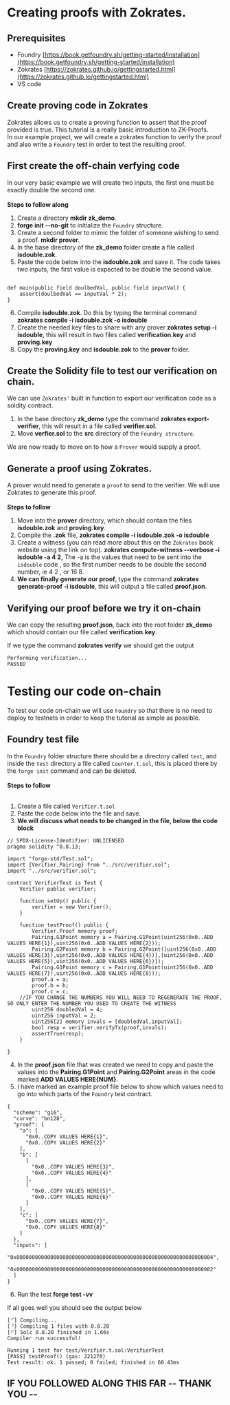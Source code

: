 # Creating proofs with Zokrates.
## Prerequisites
- Foundry [https://book.getfoundry.sh/getting-started/installation](https://book.getfoundry.sh/getting-started/installation)
- Zokrates [https://zokrates.github.io/gettingstarted.html](https://zokrates.github.io/gettingstarted.html)
- VS code

## Create proving code in Zokrates
Zokrates allows us to create a proving function to assert that the proof provided is true.
This tutorial is a really basic introduction to ZK-Proofs.<br>
In our example project, we will create a zokrates function to verify the proof and also write a `Foundry` test in order to test the resulting proof.
## First create the off-chain verfying code
In our very basic example we will create two inputs, the first one must be exactly double the second one.<br><br>
**Steps to follow along**<br>
1. Create a directory **mkdir zk_demo**.
2. **forge init --no-git** to initialize the `Foundry` structure.
3. Create a second folder to mimic the folder of someone wishing to send a proof. **mkdir prover**.
4. In the base directory of the **zk_demo** folder create a file called **isdouble.zok**.
5. Paste the code below into the **isdouble.zok** and save it. The code takes two inputs, the first value is expected to be double the second value.
```

def main(public field doulbedVal, public field inputVal) {
	assert(doulbedVal == inputVal * 2);
}
```
6. Compile **isdouble.zok**. Do this by typing the terminal command **zokrates compile -i isdouble.zok -o isdouble**
7. Create the needed key files to share with any prover **zokrates setup -i isdouble**, this will result in two files called **verification.key** and **proving.key**
8. Copy the **proving.key** and **isdouble.zok** to the **prover** folder.

## Create the Solidity file to test our verification on chain.
We can use `Zokrates'` built in function to export our verification code as a soldity contract.
1. In the base directory **zk_demo** type the command **zokrates export-verifier**, this will result in a file called **verifier.sol**.
2. Move **verfier.sol** to the **src** directory of the `Foundry structure`.

We are now ready to move on to how a `Prover` would supply a proof.

## Generate a proof using Zokrates.
A prover would need to generate a `proof` to send to the verifier. We will use Zokrates to generate this proof.<br><br>
**Steps to follow**<br>
1. Move into the **prover** directory, which should contain the files **isdouble.zok** and **proving.key**.
2. Compile the **.zok** file, **zokrates compile -i isdouble.zok -o isdouble**
3. Create a witness (you can read more about this on the `Zokrates` book website using the link on top). **zokrates compute-witness --verbose -i isdouble -a 4 2**, The -a is the values that need to be sent into the `isdouble` code , so the first number needs to be double the second number, ie 4 2 , or 16 8.
4. **We can finally generate our proof**, type the command **zokrates generate-proof -i isdouble**, this will output a file called **proof.json**.

## Verifying our proof before we try it on-chain
We can copy the resulting **proof.json**, back into the root folder **zk_demo** which should contain our file called **verification.key**.

If we type the command **zokrates verify** we should get the output
```text
Performing verification...
PASSED
```
# Testing our code on-chain
To test our code on-chain we will use `Foundry` so that there is no need to deploy to testnets in order to keep the tutorial as simple as possible.

## Foundry test file
In the `Foundry` folder structure there should be a directory called `test`, and inside the `test` directory a file called `Counter.t.sol`, this is placed there by the `forge init` command and can be deleted.<br><br>
**Steps to follow**<br><br>
1. Create a file called `Verifier.t.sol`
2. Paste the code below into the file and save.
3. **We will discuss what needs to be changed in the file, below the code block**

```solidity
// SPDX-License-Identifier: UNLICENSED
pragma solidity ^0.8.13;

import "forge-std/Test.sol";
import {Verifier,Pairing} from "../src/verifier.sol";
import "../src/verifier.sol";

contract VerifierTest is Test {
    Verifier public verifier;

    function setUp() public {
        verifier = new Verifier();
    }

    function testProof() public {
        Verifier.Proof memory proof;
        Pairing.G1Point memory a = Pairing.G1Point(uint256(0x0..ADD VALUES HERE{1}),uint256(0x0..ADD VALUES HERE{2}));
        Pairing.G2Point memory b = Pairing.G2Point([uint256(0x0..ADD VALUES HERE{3}),uint256(0x0..ADD VALUES HERE{4})],[uint256(0x0..ADD VALUES HERE{5}),uint256(0x0..ADD VALUES HERE{6})]);
        Pairing.G1Point memory c = Pairing.G1Point(uint256(0x0..ADD VALUES HERE{7}),uint256(0x0..ADD VALUES HERE{8}));
        proof.a = a;
        proof.b = b;
        proof.c = c;
	//IF YOU CHANGE THE NUMBERS YOU WILL NEED TO REGENERATE THE PROOF, SO ONLY ENTER THE NUMBER YOU USED TO CREATE THE WITNESS
        uint256 doubledVal = 4;
        uint256 inputVal = 2;
        uint256[2] memory invals = [doubledVal,inputVal];
        bool resp = verifier.verifyTx(proof,invals);
        assertTrue(resp);
    }

}
```
4. In the **proof.json** file that was created we need to copy and paste the values into the **Pairing.G1Point** and **Pairing.G2Point** areas in the code marked **ADD VALUES HERE{NUM}**.
5. I have marked an example proof file below to show which values need to go into which parts of the `Foundry` test contract.

```text
{
  "scheme": "g16",
  "curve": "bn128",
  "proof": {
    "a": [
      "0x0..COPY VALUES HERE{1}",
      "0x0..COPY VALUES HERE{2}"
    ],
    "b": [
      [
        "0x0..COPY VALUES HERE{3}",
        "0x0..COPY VALUES HERE{4}"
      ],
      [
        "0x0..COPY VALUES HERE{5}",
        "0x0..COPY VALUES HERE{6}"
      ]
    ],
    "c": [
      "0x0..COPY VALUES HERE{7}",
      "0x0..COPY VALUES HERE{8}"
    ]
  },
  "inputs": [
    "0x0000000000000000000000000000000000000000000000000000000000000004",
    "0x0000000000000000000000000000000000000000000000000000000000000002"
  ]
}
```

6. Run the test **forge test -vv**

If all goes well you should see the output below
```
[⠊] Compiling...
[⠘] Compiling 1 files with 0.8.20
[⠊] Solc 0.8.20 finished in 1.66s
Compiler run successful!

Running 1 test for test/Verifier.t.sol:VerifierTest
[PASS] testProof() (gas: 221270)
Test result: ok. 1 passed; 0 failed; finished in 60.43ms
```

## IF YOU FOLLOWED ALONG THIS FAR -- THANK YOU --
